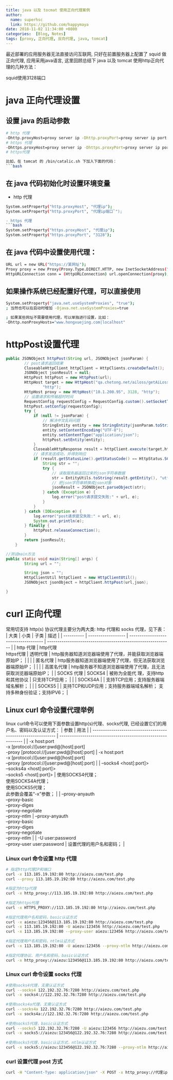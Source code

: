 ```yaml
---
title: java 以及 tocmat 使用正向代理案例
author:
  name: superhsc
  link: https://github.com/happymaya
date: 2018-11-02 11:34:00 +0800
categories:  [Blog, Notes]
tags: [proxy, 正向代理, 反向代理, java, tomcat]
---
```


最近部署的应用服务器无法直接访问互联网, 只好在前置服务器上配置了 squid 做正向代理, 应用采用java语言, 这里回顾总结下 java 以及 tomcat 使用http正向代理的几种方法：

squid使用3128端口

# java 正向代理设置
## 设置 java 的启动参数

```bash
# http 代理 
-Dhttp.proxyHost=proxy server ip -Dhttp.proxyPort=proxy server ip port
# https 代理
-Dhttps.proxyHost=proxy server ip -Dhttps.proxyPort=proxy server ip port
# https代理

比如，在 tomcat 的 /bin/catalic.sh 下加入下面的代码：
```bash

```

## 在 java 代码初始化时设置环境变量
- http 代理
```bash
System.setProperty("http.proxyHost", "代理ip");
System.setProperty("http.proxyPort", "代理ip端口`");

- https 代理
```bash
System.setProperty("https.proxyHost", "代理ip");
System.setProperty("https.proxyPort", "3128");
```

 
## 在 java 代码中设置使用代理：
```bash
URL url = new URL("https://某网址");
Proxy proxy = new Proxy(Proxy.Type.DIRECT.HTTP, new InetSocketAddress("代理ip", 3128));  
HttpURLConnection conn = (HttpURLConnection) url.openConnection(proxy);
```

## 如果操作系统已经配置好代理，可以直接使用
```bash
System.setProperty("java.net.useSystemProxies", "true");
; 当然也可以在启动时增加 -Djava.net.useSystemProxies=true

; 如果某些网址不需要使用代理，可以单独进行设置，比如：
-Dhttp.nonProxyHosts="www.hongxuejing.com|localhost"
```

# httpPost设置代理
```java
public JSONObject httpPost(String url, JSONObject jsonParam) {
        // post请求返回结果
        CloseableHttpClient httpClient = HttpClients.createDefault();
        JSONObject jsonResult = null;
        HttpPost httpPost = new HttpPost(url);
        HttpHost target = new HttpHost("qa.chetong.net/ailoss/getAiLossPageURL", 8080,  
                "http");
        HttpHost proxy = new HttpHost("10.1.200.95", 3128, "http");
        // 设置请求和传输超时时间
        RequestConfig requestConfig = RequestConfig.custom().setSocketTimeout(2000).setConnectTimeout(2000).setProxy(proxy).build();
        httpPost.setConfig(requestConfig);
        try {
            if (null != jsonParam) {
                // 解决中文乱码问题
                StringEntity entity = new StringEntity(jsonParam.toString(), "utf-8");
                entity.setContentEncoding("UTF-8");
                entity.setContentType("application/json");
                httpPost.setEntity(entity);
            }
            CloseableHttpResponse result = httpClient.execute(target,httpPost);
            // 请求发送成功，并得到响应
            if (result.getStatusLine().getStatusCode() == HttpStatus.SC_OK) {
                String str = "";
                try {
                    // 读取服务器返回过来的json字符串数据
                    str = EntityUtils.toString(result.getEntity(), "utf-8");
                    // 把json字符串转换成json对象
                    jsonResult = JSONObject.parseObject(str);
                } catch (Exception e) {
                    log.error("post请求提交失败:" + url, e);
                }
            }
        } catch (IOException e) {
            log.error("post请求提交失败:" + url, e);
            System.out.println(e);
        } finally {
            httpPost.releaseConnection();
        }
        return jsonResult;
    }

//测试main方法
public static void main(String[] args) {
        String url = "";

        String json = "";
        HttpClientUtil httpClient = new HttpClientUtil();
        JSONObject jsonObject = httpClient.httpPost(url,json);

}
```

# curl 正向代理
常用切支持 http(s) 协议代理主要分为两大类: http 代理和 socks 代理，见下表：
| 大类       | 小类               | 子类                                 | 描述                                                         |
| ---------- | ------------------ | ------------------------------------ | ------------------------------------------------------------ |
| http 代理  | http代理<br/> https代理 | 透明代理                             | http服务器知道浏览器端使用了代理，并能获取浏览器端原始IP；   |
|            |                    | 匿名代理                             | http服务器知道浏览器端使用了代理，但无法获取浏览器端原始IP； |
|            |                    | 高匿名代理                           | http服务器不知道浏览器端使用了代理，且无法获取浏览器端原始IP； |
| SOCKS 代理 | SOCKS4             | 被称为全能代 理，支持http 和其他协议 | 只支持TCP应用；                                              |
|            | SOCKS4A            |                                      | 支持TCP应用；支持服务器端域名解析；                          |
|            | SOCKS5             |                                      | 支持TCP和UDP应用；支持服务器端域名解析； 支持多种身份验证；支持IPV6； |

## Linux curl 命令设置代理举例
linux curl命令可以使用下面参数设置http(s)代理、socks代理, 已经设置它们的用户名、密码以及认证方式：
| 参数                                                         | 用法                                                         |
| ------------------------------------------------------------ | ------------------------------------------------------------ |
| -x host:port<br/>-x [protocol://[user:pwd@]host[:port]<br/>-proxy [protocol://[user:pwd@]host[:port] | -x host:port<br/>-x [protocol://[user:pwd@]host[:port]<br/>–proxy [protocol://[user:pwd@]host[:port] |
| –socks4 <host[:port]><br/>–socks4a <host[:port]><br/>–socks5 <host[:port]> | 使用SOCKS4代理；<br/>使用SOCKS4A代理；<br/>使用SOCKS5代理；<br/>此参数会覆盖“-x”参数； |
| –proxy-anyauth<br/>–proxy-basic<br/>–proxy-diges<br/>–proxy-negotiate<br/>–proxy-ntlm | –proxy-anyauth<br/>–proxy-basic<br/>–proxy-diges<br/>–proxy-negotiate<br/>–proxy-ntlm |
| -U user:password<br/>–proxy-user user:password               | 设置代理的用户名和密码；                                     |

### Linux curl 命令设置 http 代理
```bash
# 指定http代理IP和端口
curl -x 113.185.19.192:80 http://aiezu.com/test.php
curl --proxy 113.185.19.192:80 http://aiezu.com/test.php
 
#指定为http代理
curl -x http_proxy://113.185.19.192:80 http://aiezu.com/test.php
 
#指定为https代理
curl -x HTTPS_PROXY://113.185.19.192:80 http://aiezu.com/test.php
 
#指定代理用户名和密码，basic认证方式
curl -x aiezu:123456@113.185.19.192:80 http://aiezu.com/test.php
curl -x 113.185.19.192:80 -U aiezu:123456 http://aiezu.com/test.php
curl -x 113.185.19.192:80 --proxy-user aiezu:123456 http://aiezu.com/test.php
 
#指定代理用户名和密码，ntlm认证方式
curl -x 113.185.19.192:80 -U aiezu:123456 --proxy-ntlm http://aiezu.com/test.php
 
#指定代理协议、用户名和密码，basic认证方式
curl -x http_proxy://aiezu:123456@113.185.19.192:80 http://aiezu.com/test.php

```

### Linux curl 命令设置 socks 代理
```bash
#使用socks4代理，无需认证方式
curl --socks4 122.192.32.76:7280 http://aiezu.com/test.php
curl -x socks4://122.192.32.76:7280 http://aiezu.com/test.php
 
#使用socks4a代理，无需认证方式
curl --socks4a 122.192.32.76:7280 http://aiezu.com/test.php
curl -x socks4a://122.192.32.76:7280 http://aiezu.com/test.php
 
#使用socks5代理，basic认证方式
curl --socks5 122.192.32.76:7280 -U aiezu:123456 http://aiezu.com/test.php
curl -x socks5://aiezu:123456@122.192.32.76:7280 http://aiezu.com/test.php
 
#使用socks5代理，basic认证方式，ntlm认证方式
curl -x socks5://aiezu:123456@122.192.32.76:7280 --proxy-ntlm http://aiezu.com/test.php

```

### curl 设置代理 post 方式
```bash
curl -H "Content-Type: application/json" -X POST -x http_proxy://代理ip:端口 请求地址
```
